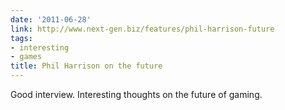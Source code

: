 ```yaml
---
date: '2011-06-28'
link: http://www.next-gen.biz/features/phil-harrison-future
tags:
- interesting
- games
title: Phil Harrison on the future
---
```


Good interview. Interesting thoughts on the future of gaming.
